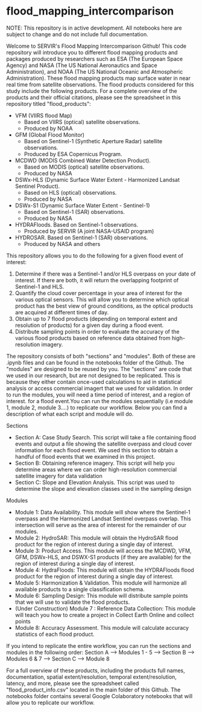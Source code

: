 # flood_mapping_intercomparison

NOTE: This repository is in active development. All notebooks here are subject to change and do not include full documentation. 

Welcome to SERVIR's Flood Mapping Intercomparison Github! This code repository will introduce you to different flood mapping products and packages produced by researchers such as ESA (The European Space Agency) and NASA (The US National Aeronautics and Space Administration), and NOAA (The US National Oceanic and Atmospheric Administration). These flood mapping products map surface water in near real time from satellite observations. The flood products considered for this study include the following products. For a complete overview of the products and their official citations, please see the spreadsheet in this repository titled "flood_products": 

* VFM (VIIRS flood Map)
     * Based on VIIRS (optical) satellite observations.
     * Produced by NOAA
* GFM (Global Flood Monitor)
     * Based on Sentinel-1 (Synthetic Aperture Radar) satellite observations.
     * Produced by ESA Copernicus Program. 
* MCDWD (MODIS Combined Water Detection Product).
     * Based on MODIS (optical) satellite observations.
     * Produced by NASA
* DSWx-HLS (Dynamic Surface Water Extent - Harmonized Landsat Sentinel Product).
     * Based on HLS (optical) observations.
     * Produced by NASA 
* DSWx-S1 (Dynamic Surface Water Extent - Sentinel-1)
    * Based on Sentinel-1 (SAR) observations.
    * Produced by NASA
* HYDRAFloods. Based on Sentinel-1 observations.
     * Produced by SERVIR (A joint NASA-USAID program)
* HYDROSAR. Based on Sentinel-1 (SAR) observations.
     * Produced by NASA and others

This repository allows you to do the following for a given flood event of interest: 
  1. Determine if there was a Sentinel-1 and/or HLS overpass on your date of interest. If there are both, it will return the overlapping footprint of Sentinel-1 and HLS.
  2. Quantify the cloud cover percentage in your area of interest for the various optical sensors. This will allow you to determine which optical product has the best view of ground conditions, as the optical products are acquired at different times of day.
  3. Obtain up to 7 flood products (depending on temporal extent and resolution of products) for a given day during a flood event.
  4.  Distribute sampling points in order to evaluate the accuracy of the various flood products based on reference data obtained from high-resolution imagery.

The repository consists of both "sections" and "modules". Both of these are .ipynb files and can be found in the notebooks folder of the Github. The "modules" are designed to be reused by you. The "sections" are code that we used in our research, but are not designed to be replicated. This is because they either contain once-used calculations to aid in statistical analysis or access commercial imagert that we used for validation. In order to run the modules, you will need a time period of interest, and a region of interest. for a flood event.You can run the modules sequentially (i.e module 1, module 2, module 3....) to replicate our workflow. Below you can find a description of what each script and module will do. 

Sections

* Section A: Case Study Search. This script will take a file containing flood events and output a file showing the satellite overpass and cloud cover information for each flood event. We used this section to obtain a handful of flood events that we examined in this project. 
* Section B: Obtaining reference imagery. This script will help you determine areas where we can order high-resolution commercial satellite imagery for data validation
* Section C: Slope and Elevation Analysis. This script was used to determine the slope and elevation classes used in the sampling design

Modules

* Module 1: Data Availability. This module will show where the Sentinel-1 overpass and the Harmonized Landsat Sentinel overpass overlap. This intersection will serve as the area of interest for the remainder of our modules. 
* Module 2: HydroSAR: This module will obtain the HydroSAR flood product for the region of interest during a single day of interest.
* Module 3: Product Access. This module will access the MCDWD, VFM, GFM, DSWx-HLS, and DSWX-S1 products (if they are available) for the region of interest during a single day of interest.
* Module 4: HydraFloods: This module will obtain the HYDRAFloods flood product for the region of interest during a single day of interest. 
* Module 5: Harmonization & Validation. This module will harmonize all available products to a single classification schema.
* Module 6: Sampling Design: This module will distribute sample points that we will use to validate the flood products.
* (Under Construction) Module 7 : Reference Data Collection: This module will teach you how to create a project in Collect Earth Online and collect points
* Module 8: Accuracy Assessment. This module will calculate accuracy statistics of each flood product.


If you intend to replicate the entire workflow, you can run the sections and modules in the following order: Section A --> Modules 1 - 5 --> Section B --> Modules 6 & 7 --> Section C --> Module 8

  For a full overview of these products, including the products full names, documentation, spatial extent/resolution, temporal extent/resolution, latency, and more, please see the spreadsheet called "flood_product_info.csv" located in the main folder of this Github. The notebooks folder contains several Google Colaboratory notebooks that will allow you to replicate our workflow. 
